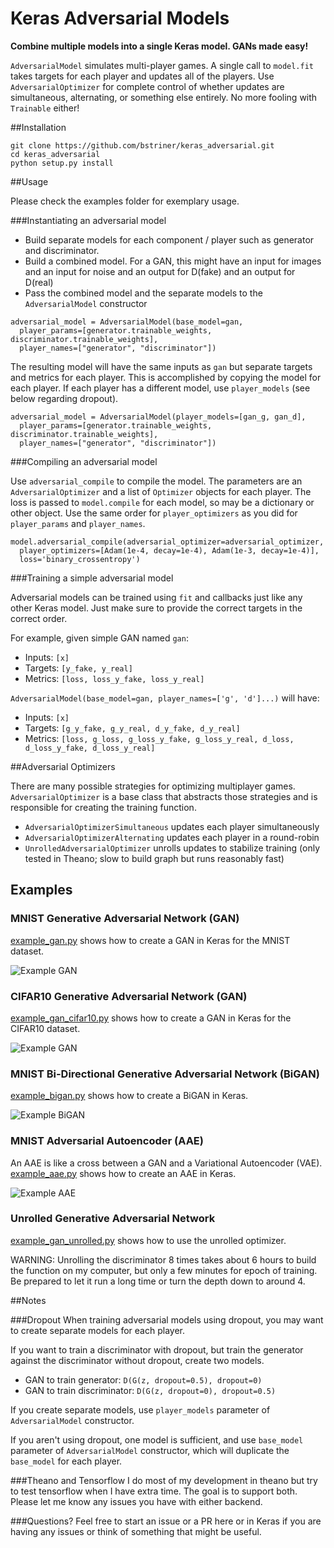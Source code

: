 # Keras Adversarial Models

**Combine multiple models into a single Keras model. GANs made easy!**

`AdversarialModel` simulates multi-player games. A single call to `model.fit` takes targets for
 each player and updates all of the players. Use `AdversarialOptimizer` for complete control of
  whether updates are simultaneous, alternating, or something else entirely. No more fooling with 
  `Trainable` either!

##Installation

```buildoutcfg
git clone https://github.com/bstriner/keras_adversarial.git
cd keras_adversarial
python setup.py install
```

##Usage

Please check the examples folder for exemplary usage. 

###Instantiating an adversarial model

* Build separate models for each component / player such as generator and discriminator.
* Build a combined model. For a GAN, this might have an input for images and an input for noise
and an output for D(fake) and an output for D(real)
* Pass the combined model and the separate models to the `AdversarialModel` constructor

```buildoutcfg
adversarial_model = AdversarialModel(base_model=gan,
  player_params=[generator.trainable_weights, discriminator.trainable_weights],
  player_names=["generator", "discriminator"])
```
The resulting model will have the same inputs as `gan` but separate targets and metrics for 
each player. This is accomplished by copying the model for each player. If each player has a 
different model, use `player_models` (see below regarding dropout). 


```
adversarial_model = AdversarialModel(player_models=[gan_g, gan_d],
  player_params=[generator.trainable_weights, discriminator.trainable_weights],
  player_names=["generator", "discriminator"])
```

###Compiling an adversarial model

Use `adversarial_compile` to compile the model. The parameters are an `AdversarialOptimizer`
and a list of `Optimizer` objects for each player. The loss is passed to `model.compile` for 
each model, so may be a dictionary or other object. Use the same order for `player_optimizers`
as you did for `player_params` and `player_names`.

```buildoutcfg
model.adversarial_compile(adversarial_optimizer=adversarial_optimizer,
  player_optimizers=[Adam(1e-4, decay=1e-4), Adam(1e-3, decay=1e-4)],
  loss='binary_crossentropy')
```

###Training a simple adversarial model

Adversarial models can be trained using `fit` and callbacks just like any other Keras model.
Just make sure to provide the correct targets in the correct order.

For example, given simple GAN named `gan`:
 * Inputs:  `[x]`
 * Targets: `[y_fake, y_real]`
 * Metrics: `[loss, loss_y_fake, loss_y_real]`

`AdversarialModel(base_model=gan, player_names=['g', 'd']...)` will have:
 * Inputs:  `[x]`
 * Targets: `[g_y_fake, g_y_real, d_y_fake, d_y_real]`
 * Metrics: `[loss, g_loss, g_loss_y_fake, g_loss_y_real, d_loss, d_loss_y_fake, d_loss_y_real]`

##Adversarial Optimizers

There are many possible strategies for optimizing multiplayer games. `AdversarialOptimizer`
 is a base class that abstracts those strategies and is responsible for creating the training
  function.
* `AdversarialOptimizerSimultaneous` updates each player simultaneously
* `AdversarialOptimizerAlternating` updates each player in a round-robin
* `UnrolledAdversarialOptimizer` unrolls updates to stabilize training (only tested in Theano;
 slow to build graph but runs reasonably fast)

## Examples

### MNIST Generative Adversarial Network (GAN)

[example_gan.py](https://github.com/bstriner/keras_adversarial/blob/master/examples/example_gan.py) shows how to
create a GAN in Keras for the MNIST dataset.

![Example GAN](https://github.com/bstriner/keras_adversarial/raw/master/doc/images/gan-epoch-099.png)

### CIFAR10 Generative Adversarial Network (GAN)

[example_gan_cifar10.py](https://github.com/bstriner/keras_adversarial/blob/master/examples/example_gan_cifar10.py) shows how to
create a GAN in Keras for the CIFAR10 dataset.

![Example GAN](https://github.com/bstriner/keras_adversarial/raw/master/doc/images/gan-cifar10-epoch-099.png)

### MNIST Bi-Directional Generative Adversarial Network (BiGAN)

[example_bigan.py](https://github.com/bstriner/keras_adversarial/blob/master/examples/example_bigan.py) shows how to
 create a BiGAN in Keras.
  
![Example BiGAN](https://github.com/bstriner/keras_adversarial/raw/master/doc/images/bigan-epoch-099.png)

### MNIST Adversarial Autoencoder (AAE)

An AAE is like a cross between a GAN and a Variational Autoencoder (VAE). [example_aae.py](https://github.com/bstriner/keras_adversarial/blob/master/examples/example_aae.py) shows how to
 create an AAE in Keras.
  
![Example AAE](https://github.com/bstriner/keras_adversarial/raw/master/doc/images/aae-epoch-099.png)

### Unrolled Generative Adversarial Network

[example_gan_unrolled.py](https://github.com/bstriner/keras_adversarial/blob/master/examples/example_gan_unrolled.py)
shows how to use the unrolled optimizer.

WARNING: Unrolling the discriminator 8 times takes about 6 hours to build the function on my computer,
but only a few minutes for epoch of training. Be prepared to let it run a long time or turn the depth down to around 4.

##Notes

###Dropout
When training adversarial models using dropout, you may want to create separate models for each player. 

If you want to train a discriminator with dropout, but train the generator against the discriminator without dropout, 
create two models.
* GAN to train generator: `D(G(z, dropout=0.5), dropout=0)`
* GAN to train discriminator: `D(G(z, dropout=0), dropout=0.5)`

If you create separate models, use `player_models` parameter of `AdversarialModel` constructor.

If you aren't using dropout, one model is sufficient, and use `base_model` parameter of `AdversarialModel` constructor,
 which will duplicate the `base_model` for each player.
 
###Theano and Tensorflow
I do most of my development in theano but try to test tensorflow when I have extra time. The goal is
to support both. Please let me know any issues you have with either backend.

###Questions?
Feel free to start an issue or a PR here or in Keras if you are having any issues or think
of something that might be useful.